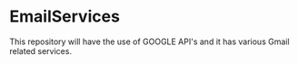 # EmailServices
This repository will have the use of GOOGLE API's and it has various Gmail related services.
